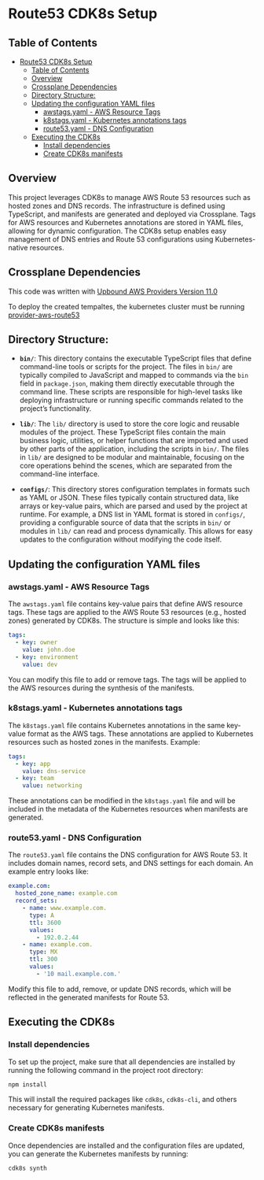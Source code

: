 # Route53 CDK8s Setup

## Table of Contents

- [Route53 CDK8s Setup](#route53-cdk8s-setup)
  - [Table of Contents](#table-of-contents)
  - [Overview](#overview)
  - [Crossplane Dependencies](#crossplane-dependencies)
  - [Directory Structure:](#directory-structure)
  - [Updating the configuration YAML files](#updating-the-configuration-yaml-files)
    - [awstags.yaml - AWS Resource Tags](#awstagsyaml---aws-resource-tags)
    - [k8stags.yaml - Kubernetes annotations tags](#k8stagsyaml---kubernetes-annotations-tags)
    - [route53.yaml - DNS Configuration](#route53yaml---dns-configuration)
  - [Executing the CDK8s](#executing-the-cdk8s)
    - [Install dependencies](#install-dependencies)
    - [Create CDK8s manifests](#create-cdk8s-manifests)

## Overview

This project leverages CDK8s to manage AWS Route 53 resources such as hosted zones and DNS records. The infrastructure is defined using TypeScript, and manifests are generated and deployed via Crossplane. Tags for AWS resources and Kubernetes annotations are stored in YAML files, allowing for dynamic configuration. The CDK8s setup enables easy management of DNS entries and Route 53 configurations using Kubernetes-native resources.

## Crossplane Dependencies

This code was written with [Upbound AWS Providers Version 11.0](https://marketplace.upbound.io/providers/upbound/provider-family-aws/v1.11.0/providers?)

To deploy the created tempaltes, the kubernetes cluster must be running [provider-aws-route53](https://marketplace.upbound.io/providers/upbound/provider-aws-route53/latest)

## Directory Structure:

- **`bin/`**: This directory contains the executable TypeScript files that define command-line tools or scripts for the project. The files in `bin/` are typically compiled to JavaScript and mapped to commands via the `bin` field in `package.json`, making them directly executable through the command line. These scripts are responsible for high-level tasks like deploying infrastructure or running specific commands related to the project’s functionality.
  
- **`lib/`**: The `lib/` directory is used to store the core logic and reusable modules of the project. These TypeScript files contain the main business logic, utilities, or helper functions that are imported and used by other parts of the application, including the scripts in `bin/`. The files in `lib/` are designed to be modular and maintainable, focusing on the core operations behind the scenes, which are separated from the command-line interface.
  
- **`configs/`**: This directory stores configuration templates in formats such as YAML or JSON. These files typically contain structured data, like arrays or key-value pairs, which are parsed and used by the project at runtime. For example, a DNS list in YAML format is stored in `configs/`, providing a configurable source of data that the scripts in `bin/` or modules in `lib/` can read and process dynamically. This allows for easy updates to the configuration without modifying the code itself.

## Updating the configuration YAML files

### awstags.yaml - AWS Resource Tags

The `awstags.yaml` file contains key-value pairs that define AWS resource tags. These tags are applied to the AWS Route 53 resources (e.g., hosted zones) generated by CDK8s. The structure is simple and looks like this:

```yaml
tags:
  - key: owner
    value: john.doe
  - key: environment
    value: dev
```

You can modify this file to add or remove tags. The tags will be applied to the AWS resources during the synthesis of the manifests.

### k8stags.yaml - Kubernetes annotations tags

The `k8stags.yaml` file contains Kubernetes annotations in the same key-value format as the AWS tags. These annotations are applied to Kubernetes resources such as hosted zones in the manifests. Example:

```yaml
tags:
  - key: app
    value: dns-service
  - key: team
    value: networking
```

These annotations can be modified in the `k8stags.yaml` file and will be included in the metadata of the Kubernetes resources when manifests are generated.

### route53.yaml - DNS Configuration

The `route53.yaml` file contains the DNS configuration for AWS Route 53. It includes domain names, record sets, and DNS settings for each domain. An example entry looks like:

```yaml
example.com:
  hosted_zone_name: example.com
  record_sets:
    - name: www.example.com.
      type: A
      ttl: 3600
      values:
        - 192.0.2.44
    - name: example.com.
      type: MX
      ttl: 300
      values:
        - '10 mail.example.com.'
```

Modify this file to add, remove, or update DNS records, which will be reflected in the generated manifests for Route 53.

## Executing the CDK8s

### Install dependencies

To set up the project, make sure that all dependencies are installed by running the following command in the project root directory:

```bash
npm install
```

This will install the required packages like `cdk8s`, `cdk8s-cli`, and others necessary for generating Kubernetes manifests.

### Create CDK8s manifests

Once dependencies are installed and the configuration files are updated, you can generate the Kubernetes manifests by running:

```bash
cdk8s synth
```